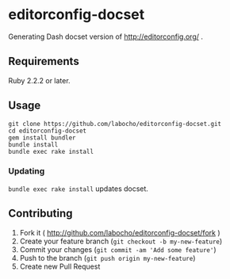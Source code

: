 # editorconfig-docset

Generating Dash docset version of http://editorconfig.org/ .

## Requirements

Ruby 2.2.2 or later.

## Usage

    git clone https://github.com/labocho/editorconfig-docset.git
    cd editorconfig-docset
    gem install bundler
    bundle install
    bundle exec rake install

### Updating

`bundle exec rake install` updates docset.


## Contributing

1. Fork it ( http://github.com/labocho/editorconfig-docset/fork )
2. Create your feature branch (`git checkout -b my-new-feature`)
3. Commit your changes (`git commit -am 'Add some feature'`)
4. Push to the branch (`git push origin my-new-feature`)
5. Create new Pull Request

